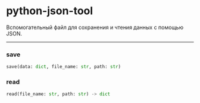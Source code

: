 # python-json-tool

Вспомогательный файл для сохранения и чтения данных с помощью JSON.

---

### save

```python
save(data: dict, file_name: str, path: str)
```

### read

```python
read(file_name: str, path: str) -> dict
```
